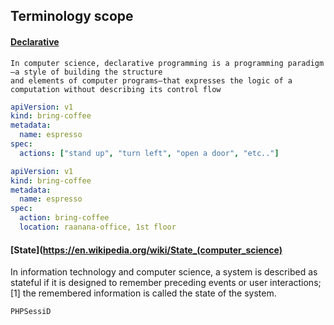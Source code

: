 
## Terminology scope

####  [Declarative](https://en.wikipedia.org/wiki/Declarative_programming)
```
In computer science, declarative programming is a programming paradigm—a style of building the structure 
and elements of computer programs—that expresses the logic of a computation without describing its control flow
```

```yaml
apiVersion: v1
kind: bring-coffee
metadata:
  name: espresso
spec:
  actions: ["stand up", "turn left", "open a door", "etc.."]
```

```yaml
apiVersion: v1
kind: bring-coffee
metadata:
  name: espresso
spec:
  action: bring-coffee
  location: raanana-office, 1st floor
```
   

#### [State](https://en.wikipedia.org/wiki/State_(computer_science)
In information technology and computer science, a system is described as stateful if 
it is designed to remember preceding events or user interactions;[1] 
the remembered information is called the state of the system.

```
PHPSessiD
```
 